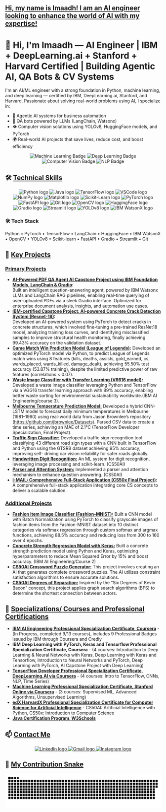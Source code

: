 <h2 align="left"><u>Hi, my name is Imaadh! I am an AI engineer looking to enhance the world of AI with my expertise!</u></h2>

# 👋 Hi, I'm Imaadh — AI Engineer | IBM + DeepLearning.ai + Stanford + Harvard Certified | Building Agentic AI, QA Bots & CV Systems

I'm an AI/ML engineer with a strong foundation in Python, machine learning, and deep learning — certified by IBM, DeepLearning.ai, Stanford, and Harvard. Passionate about solving real-world problems using AI, I specialize in:

- 🤖 Agentic AI systems for business automation
- 🧠 QA bots powered by LLMs (LangChain, Watsonx)
- 👁️ Computer vision solutions using YOLOv8, HuggingFace models, and PyTorch
- 🌍 Real-world AI projects that save lives, reduce cost, and boost efficiency


<div align="center">
  <img src="https://img.shields.io/badge/Machine%20Learning-Expert-blue" alt="Machine Learning Badge"/>
  <img src="https://img.shields.io/badge/Deep%20Learning-Expert-yellow" alt="Deep Learning Badge"/>
  <img src="https://img.shields.io/badge/Computer%20Vision-Expert-green" alt="Computer Vision Badge"/>
  <img src="https://img.shields.io/badge/NLP-Expert-red" alt="NLP Badge"/>
</div>

## 🛠️ <u>Technical Skills</u>
<div align="center"> <!-- Existing Images --> <img src="https://cdn.jsdelivr.net/gh/devicons/devicon/icons/python/python-original.svg" height="40" alt="Python logo" /> <img src="https://cdn.jsdelivr.net/gh/devicons/devicon/icons/java/java-original.svg" height="40" alt="Java logo" /> <img src="https://cdn.jsdelivr.net/gh/devicons/devicon/icons/tensorflow/tensorflow-original.svg" height="40" alt="TensorFlow logo" /> <img src="https://cdn.jsdelivr.net/gh/devicons/devicon/icons/vscode/vscode-original.svg" height="40" alt="VSCode logo" /> <img src="https://cdn.jsdelivr.net/gh/devicons/devicon/icons/numpy/numpy-original.svg" height="40" alt="NumPy logo" /> <img src="https://cdn.jsdelivr.net/gh/devicons/devicon/icons/matplotlib/matplotlib-original.svg" height="40" alt="Matplotlib logo" /> <img src="https://upload.wikimedia.org/wikipedia/commons/0/05/Scikit_learn_logo_small.svg" height="40" alt="Scikit-Learn logo" /> <!-- New Images --> <img src="https://cdn.jsdelivr.net/gh/devicons/devicon/icons/pytorch/pytorch-original.svg" height="40" alt="PyTorch logo" /> <img src="https://cdn.jsdelivr.net/gh/devicons/devicon/icons/fastapi/fastapi-original.svg" height="40" alt="FastAPI logo" /> <img src="https://cdn.jsdelivr.net/gh/devicons/devicon/icons/git/git-original.svg" height="40" alt="Git logo" /> <img src="https://cdn.jsdelivr.net/gh/devicons/devicon/icons/opencv/opencv-original.svg" height="40" alt="OpenCV logo" /> <img src="https://huggingface.co/front/assets/huggingface_logo-noborder.svg" height="40" alt="HuggingFace logo" /> <img src="https://raw.githubusercontent.com/gradio-app/gradio/main/ui/assets/img/gradio.svg" height="40" alt="Gradio logo" /> <img src="https://streamlit.io/images/brand/streamlit-logo-secondary-colormark-darktext.svg" height="40" alt="Streamlit logo" /> <img src="https://upload.wikimedia.org/wikipedia/commons/4/45/Yolo-logo-dark.svg" height="40" alt="YOLOv8 logo" /> <img src="https://upload.wikimedia.org/wikipedia/commons/5/51/IBM_logo.svg" height="40" alt="IBM WatsonX logo" /> </div>

### 🛠️ Tech Stack
Python • PyTorch • TensorFlow • LangChain • HuggingFace • IBM WatsonX • OpenCV • YOLOv8 • Scikit-learn • FastAPI • Gradio • Streamlit • Git


## 🌟 <u>Key Projects</u>

### <u>Primary Projects</u>

- **[AI-Powered PDF QA Agent AI Capstone Project using IBM Foundation Models, LangChain & Gradio](https://github.com/ImaadhRenosh/IBM-Certified-QA-AI-Agent-using-RAG-with-IBM-Watsonx-LangChain-Gradio):**  
  Built an intelligent question-answering agent, powered by IBM Watsonx LLMs and LangChain RAG pipelines, enabling real-time querying of user-uploaded PDFs via a sleek Gradio interface. Optimized for enterprise document analysis, insights, and automation use cases.
- **[IBM-certified Capstone Project: AI-powered Concrete Crack Detection System (Resnet-18)](https://github.com/ImaadhRenosh/IBM-certified-AI-powered-Concrete-Crack-Detection-System-Capstone-Project):**  
  Developed an AI-powered system using PyTorch to detect cracks in concrete structures, which involved fine-tuning a pre-trained ResNet18 model, analyzing training loss curves, and identifying misclassified samples to improve structural health monitoring, finally achieving 99.43% accuracy on the validation dataset.
- **[Game Match Win Prediction Model (League of Legends)](https://github.com/ImaadhRenosh/Game-Match-Win-Prediction-Model-League-of-Legends-):**
  Developed an optimized PyTorch model via Python, to predict League of Legends match wins using 8 features (kills, deaths, assists, gold_earned, cs, wards_placed, wards_killed, damage_dealt), achieving 55.50% test accuracy (53.87% training), despite the limited predictive power of raw features 
(correlations < 0.07).
- **[Waste Image Classifier with Transfer Learning (V6616 model)](https://github.com/ImaadhRenosh/Waste-Image-Classifier-with-Transfer-Learning-VGG16):**
  Developed a waste image classifier leveraging Python and TensorFlow via a VGG16 transfer learning approach with 89% accuracy, enabling better waste sorting for environmental sustainability worldwide.(IBM AI Engineering/course 3).
- **<u>Melbourne Temperature Prediction Model:</u>**
  Developed a hybrid CNN-LSTM model to forecast daily minimum temperatures in Melbourne (1981–1990) using real-world data from Jason Brownlee’s repository   
  (https://github.com/jbrownlee/Datasets). Parsed CSV data to create a time series, achieving an MAE of 2.1°C (TensorFlow Developer Specialization, Final Project).
- **<u>Traffic Sign Classifier:</u>**
  Developed a traffic sign recognition tool classifying 43 different road sign types with a CNN built in TensorFlow and Python using the GTSRB dataset achieving 95% accuracy, improving self- 
  driving car vision reliability for safer roads globally.
- **<u>Handwritten Digit Recognition:</u>**
  An ML system for digit recognition, leveraging image processing and scikit-learn. (CS50AI)
- **<u>Parser and Attention System:</u>**
  Implemented a parser and attention mechanism to enhance question answering. (CS50AI)
- **[I-MAIL: Comprehensive Full-Stack Application (CS50x Final Project)](https://github.com/ImaadhRenosh/cs50x-final-project-I-MAIL):**
  A comprehensive full-stack application integrating core CS concepts to deliver a scalable solution.
  
### <u>Additional Projects</u>

- **<u>Fashion Item Image Classifier (Fashion-MNIST):</u>** Built a CNN model with Batch Normalization using PyTorch to classify grayscale images of fashion items from the Fashion-MNIST dataset into 10 distinct categories via softmax regression through custom softmax and argmax functions, achieving 88.5% accuracy and reducing loss from 300 to 160 over 4 epochs.
- **<u>Concrete Strength Regression Model with Keras:</u>**  Built a concrete strength prediction model using Python and Keras, optimizing hyperparameters to reduce Mean Squared Error by 15% and boost    accuracy. (IBM AI Engineering/Course 2) 
- **<u>CS50AI Crossword Puzzle Generator:</u>**
  This project involves creating an AI that generates complete crossword puzzles. The AI utilizes constraint satisfaction algorithms to ensure accurate      solutions.
- **<u>CS50AI Degrees of Separation:</u>**
  Inspired by the “Six Degrees of Kevin Bacon” concept, this project applies graph search algorithms (BFS) to determine the shortest connection between actors.



## 📜 <u>Specializations/ Courses and Professional Certifications</u>
- **<u>IBM AI Engineering Professional Specialization Certificate, Coursera</u>** - (In Progress, completed 9/13 courses), includes 9 Professional Badges issued by IBM through Coursera and Credly
- **IBM Deep Learning with PyTorch, Keras and Tensorflow Professional Specialization Certificate, Coursera</u>** - (4 courses: Introduction to Deep Learning & Neural Networks with Keras, Deep Learning with Keras and Tensorflow, Introduction to Neural Networks and PyTorch, Deep Learning with PyTorch, AI Capstone Project with Deep Learning)
- **<u>TensorFlow Developer Professional Specialization Certificate, DeepLearning.AI via Coursera</u>** - (4 courses: Intro to TensorFlow, CNNs, NLP, Time Series)
- **<u>Machine Learning Professional Specialization Certificate, Stanford Online via Coursera</u>** - (3 courses: Supervised ML, Advanced Algorithms, Unsupervised Learning)
- **<u>edX HarvardX Professional Specialization Certificate for Computer Science for Artificial Intelligence</u>** - CS50AI: Artificial Intelligence with Python, CS50x: Introduction to Computer Science
- **<u>Java Certification Program, W3Schools</u>** 

## 📫 <u>Contact Me</u>
<div align="center">
  <a href="https://www.linkedin.com/in/imaadh-renosh-007aba348">
    <img src="https://img.shields.io/badge/LinkedIn-0077B5?logo=linkedin&logoColor=white&style=for-the-badge" height="35" alt="LinkedIn logo" />
  </a>
  <a href="mailto:imaadhrenosh@gmail.com">
    <img src="https://img.shields.io/badge/Gmail-D14836?logo=gmail&logoColor=white&style=for-the-badge" height="35" alt="Gmail logo" />
  </a>
  <a href="https://www.instagram.com/im44dh">
    <img src="https://img.shields.io/badge/Instagram-E4405F?logo=instagram&logoColor=white&style=for-the-badge" height="35" alt="Instagram logo" />
  </a>
</div>

## 🐍 <u>My Contribution Snake</u>
![github-snake](https://raw.githubusercontent.com/ImaadhRenosh/Github-Project-Portfolio/output/github-snake.svg)
